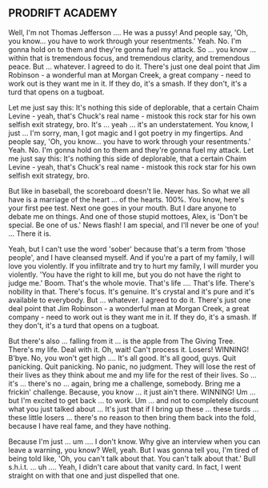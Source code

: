 
  <h2>
    PRODRIFT ACADEMY
  </h2>

  <p>Well, I'm not Thomas Jefferson .... He was a pussy! And people say, 'Oh,
  you know... you have to work through your resentments.' Yeah. No. I'm gonna
  hold on to them and they're gonna fuel my attack. So ... you know ...
  within that is tremendous focus, and tremendous clarity, and tremendous
  peace. But ... whatever. I agreed to do it. There's just one deal point
  that Jim Robinson - a wonderful man at Morgan Creek, a great company - need
  to work out is they want me in it. If they do, it's a smash. If they don't,
  it's a turd that opens on a tugboat.</p>

  <p class="-wide-cols">Let me just say this: It's nothing this side of deplorable, that a
  certain Chaim Levine - yeah, that's Chuck's real name - mistook this rock
  star for his own selfish exit strategy, bro. It's ... yeah ... it's an
  understatement. You know, I just ... I'm sorry, man, I got magic and I got
  poetry in my fingertips. And people say, 'Oh, you know... you have to work
  through your resentments.' Yeah. No. I'm gonna hold on to them and they're
  gonna fuel my attack.  Let me just say this: It's nothing this side of
  deplorable, that a certain Chaim Levine - yeah, that's Chuck's real name -
  mistook this rock star for his own selfish exit strategy, bro.</p>

  <p> But like in baseball, the scoreboard doesn't lie. Never has. So what we
  all have is a marriage of the heart ... of the hearts. 100%. You know,
  here's your first pee test. Next one goes in your mouth. But I dare anyone
  to debate me on things. And one of those stupid mottoes, Alex, is 'Don't be
  special. Be one of us.' News flash! I am special, and I'll never be one of
  you! ... There it is.</p>

  <p>Yeah, but I can't use the word 'sober' because that's a term from 'those
  people', and I have cleansed myself. And if you're a part of my family, I
  will love you violently. If you infiltrate and try to hurt my family, I
  will murder you violently. 'You have the right to kill me, but you do not
  have the right to judge me.' Boom. That's the whole movie. That's life ....
  That's life. There's nobility in that. There's focus. It's genuine. It's
  crystal and it's pure and it's available to everybody.  But ... whatever. I
  agreed to do it. There's just one deal point that Jim Robinson - a
  wonderful man at Morgan Creek, a great company - need to work out is they
  want me in it. If they do, it's a smash. If they don't, it's a turd that
  opens on a tugboat.</p>

  <p>But there's also ... falling from it ... is the apple from The Giving
  Tree. There's my life. Deal with it. Oh, wait! Can't process it. Losers!
  WINNING! B'bye. No, you won't get high .... It's all good. It's all good,
  guys. Quit panicking. Quit panicking. No panic, no judgment. They will lose
  the rest of their lives as they think about me and my life for the rest of
  their lives. So ... it's ... there's no ... again, bring me a challenge,
  somebody. Bring me a frickin' challenge. Because, you know ... it just
  ain't there. WINNING! Um ... but I'm excited to get back ... to work. Um
  ... and not to completely discount what you just talked about ... It's just
  that if I bring up these ... these turds ... these little losers ...
  there's no reason to then bring them back into the fold, because I have
  real fame, and they have nothing.</p>

  <p>Because I'm just ... um .... I don't know. Why give an interview when
  you can leave a warning, you know?  Well, yeah. But I was gonna tell you,
  I'm tired of being told like, 'Oh, you can't talk about that. You can't
  talk about that.' Bull s.h.i.t. ... uh .... Yeah, I didn't care about that
  vanity card. In fact, I went straight on with that one and just dispelled
  that one.</p>
